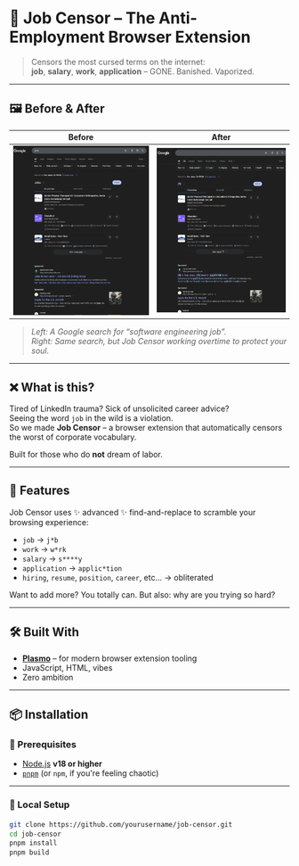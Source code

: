# 🧠 Job Censor – The Anti-Employment Browser Extension

> Censors the most cursed terms on the internet:  
> **job**, **salary**, **work**, **application** – GONE. Banished. Vaporized.

---

## 🖼️ Before & After

| **Before** | **After** |
|:--:|:--:|
| ![Before](./images/before.png) | ![After](./images/after.png) |

> *Left: A Google search for “software engineering job”.  
> Right: Same search, but Job Censor working overtime to protect your soul.*

---

## ❌ What is this?

Tired of LinkedIn trauma? Sick of unsolicited career advice?  
Seeing the word `job` in the wild is a violation.  
So we made **Job Censor** – a browser extension that automatically censors the worst of corporate vocabulary.

Built for those who do **not** dream of labor.

---

## 🧠 Features

Job Censor uses ✨ advanced ✨ find-and-replace to scramble your browsing experience:

- `job` → `j*b`
- `work` → `w*rk`
- `salary` → `s****y`
- `application` → `applic*tion`
- `hiring`, `resume`, `position`, `career`, etc... → obliterated

Want to add more? You totally can. But also: why are you trying so hard?

---

## 🛠️ Built With

- [**Plasmo**](https://docs.plasmo.com/) – for modern browser extension tooling  
- JavaScript, HTML, vibes  
- Zero ambition

---

## 📦 Installation

### 🔧 Prerequisites

- [Node.js](https://nodejs.org/) **v18 or higher**
- [`pnpm`](https://pnpm.io) (or `npm`, if you're feeling chaotic)

---

### 🧪 Local Setup

```bash
git clone https://github.com/yourusername/job-censor.git
cd job-censor
pnpm install
pnpm build
